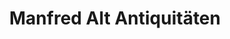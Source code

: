 ---
title: "Manfred Alt Antiquitäten"
url: /saarbruecken/manfred-alt-antiquitaeten/
shop: Antiquitäten
---